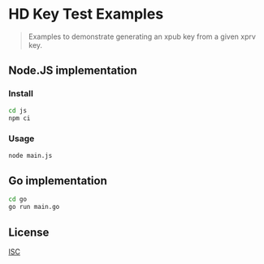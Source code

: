 # HD Key Test Examples

> Examples to demonstrate generating an xpub key from a given xprv key.

## Node.JS implementation

### Install

```sh
cd js
npm ci
```

### Usage

```sh
node main.js
```

## Go implementation

```sh
cd go
go run main.go
```

## License

[ISC](LICENSE)
